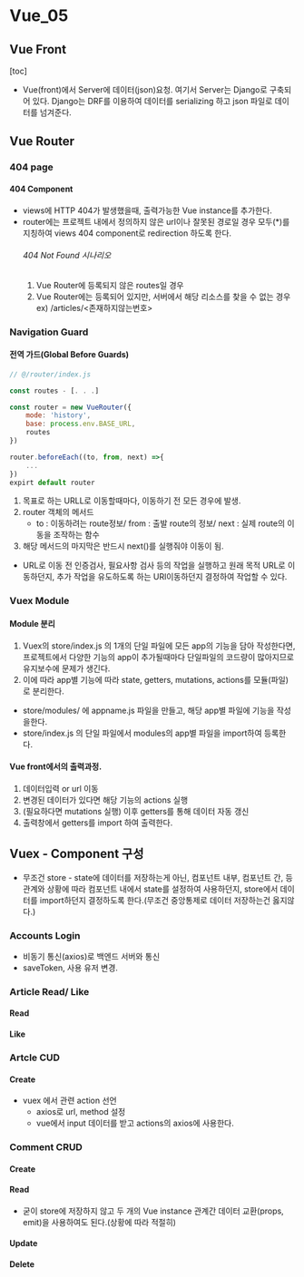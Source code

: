 # Vue_05
## Vue Front
[toc]
- Vue(front)에서 Server에 데이터(json)요청. 여기서 Server는 Django로 구축되어 있다. Django는 DRF를 이용하여 데이터를 serializing 하고 json 파일로 데이터를 넘겨준다.


## Vue Router
### 404 page
#### 404 Component
- views에 HTTP 404가 발생했을때, 출력가능한 Vue instance를 추가한다. 
- router에는 프로젝트 내에서 정의하지 않은 url이나 잘못된 경로일 경우 모두(\*)를 지칭하여 views 404 component로 redirection 하도록 한다.
	###### 404 Not Found 시나리오
	1. Vue Router에 등록되지 않은 routes일 경우
	2. Vue Router에는 등록되어 있지만, 서버에서 해당 리소스를 찾을 수 없는 경우
		ex) /articles/<존재하지않는번호>
		
### Navigation Guard
#### 전역 가드(Global Before Guards)
```js
// @/router/index.js

const routes - [. . .]

const router = new VueRouter({
	mode: 'history',
	base: process.env.BASE_URL,
	routes
})

router.beforeEach((to, from, next) =>{
	...
})
expirt default router
```
1. 목표로 하는 URLL로 이동할때마다, 이동하기 전 모든 경우에 발생.
2. router 객체의 메서드
	- to : 이동하려는 route정보/ from : 출발 route의 정보/ next : 실제 route의 이동을 조작하는 함수
3. 해당 메서드의 마지막은 반드시 next()를 실행줘야 이동이 됨.
- URL로 이동 전 인증검사, 필요사항 검사 등의 작업을 실행하고 원래 목적 URL로 이동하던지, 추가 작업을 유도하도록 하는 URl이동하던지 결정하여 작업할 수 있다.

### Vuex Module
#### Module 분리
1. Vuex의 store/index.js 의 1개의 단일 파일에 모든 app의 기능을 담아 작성한다면, 프로젝트에서 다양한 기능의 app이 추가될때마다 단일파일의 코드량이 많아지므로 유지보수에 문제가 생긴다.
2. 이에 따라 app별 기능에 따라 state, getters, mutations, actions를 모듈(파일)로 분리한다.

- store/modules/ 에 appname.js 파일을 만들고, 해당 app별 파일에 기능을 작성을한다.
- store/index.js 의 단일 파일에서 modules의 app별 파일을 import하여 등록한다.


#### Vue front에서의 출력과정.
1. 데이터입력 or url 이동
2. 변경된 데이터가 있다면 해당 기능의 actions 실행
3. (필요하다면 mutations 실행) 이후 getters를 통해 데이터 자동 갱신
4. 출력창에서 getters를 import 하여 출력한다.

## Vuex - Component 구성
- 무조건 store - state에 데이터를 저장하는게 아닌, 컴포넌트 내부, 컴포넌트 간, 등 관계와 상황에 따라 컴포넌트 내에서 state를 설정하여 사용하던지, store에서 데이터를 import하던지 결정하도록 한다.(무조건 중앙통제로 데이터 저장하는건 옳지않다.)

### Accounts Login

- 비동기 통신(axios)로 백엔드 서버와 통신
- saveToken, 사용 유저 변경.

### Article Read/ Like
#### Read

#### Like


### Artcle CUD
#### Create
- vuex 에서 관련 action 선언
	- axios로 url, method 설정
	-  vue에서 input 데이터를 받고 actions의 axios에 사용한다.



### Comment CRUD
#### Create
#### Read

- 굳이 store에 저장하지 않고 두 개의 Vue instance 관계간 데이터 교환(props, emit)을 사용하여도 된다.(상황에 따라 적절히)

#### Update
#### Delete

